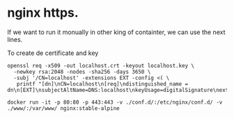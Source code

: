 # nginx https.

If we want to run it monually in other king of containter, we can use the next lines.

To create de certificate and key
```
openssl req -x509 -out localhost.crt -keyout localhost.key \
  -newkey rsa:2048 -nodes -sha256 -days 3650 \
  -subj '/CN=localhost' -extensions EXT -config <( \
   printf "[dn]\nCN=localhost\n[req]\ndistinguished_name = dn\n[EXT]\nsubjectAltName=DNS:localhost\nkeyUsage=digitalSignature\nextendedKeyUsage=serverAuth")
```


```
docker run -it -p 80:80 -p 443:443 -v ./conf.d/:/etc/nginx/conf.d/ -v ./www/:/var/www/ nginx:stable-alpine
```

